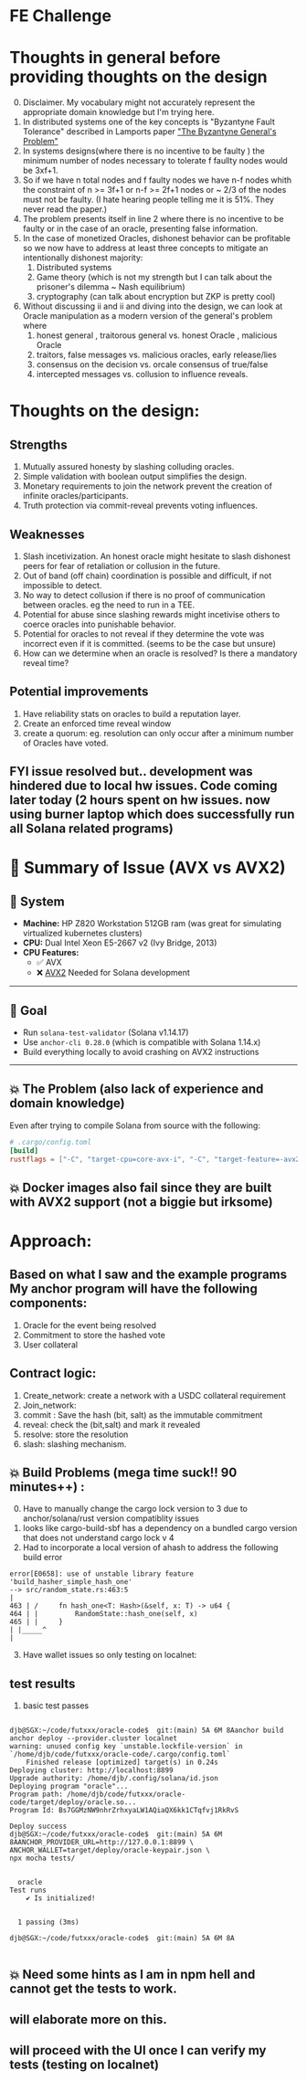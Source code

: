 # FE Challenge

# Thoughts in general before providing thoughts on the design
0. Disclaimer. My vocabulary might not accurately represent the appropriate domain knowledge but I'm trying here. 
1. In distributed systems one of the key concepts is "Byzantyne Fault Tolerance" described in Lamports paper ["The Byzantyne General's Problem"](https://dl.acm.org/doi/10.1145/357172.357176)
2. In systems designs(where there is no incentive to be faulty ) the minimum number of nodes necessary to tolerate f faullty nodes would be 3xf+1.
3. So if we have n total nodes and f faulty nodes we have n-f nodes whith the constraint of n >= 3f+1 or n-f >= 2f+1 nodes  or ~ 2/3 of the nodes must not be faulty. (I hate hearing people telling me it is 51%. They never read the paper.)
4. The problem presents itself in line 2 where there is no incentive to be faulty or in the case of an oracle, presenting false information.
5. In the case of monetized Oracles, dishonest behavior can be profitable so we now have to address at least three concepts to mitigate an intentionally dishonest majority:   
   1. Distributed systems 
   2. Game theory (which is not my strength but I can talk about the prisoner's dilemma ~ Nash equilibrium)
   3. cryptography (can talk about encryption but ZKP is pretty cool)
6. Without discussing ii and ii and diving into the design, we can look at Oracle manipulation as a modern version of the general's problem where 
   1. honest general , traitorous general  vs.  honest Oracle , malicious Oracle
   2. traitors, false messages vs.  malicious oracles, early release/lies
   3. consensus on the decision  vs.   orcale consensus of true/false
   4. intercepted messages vs.  collusion to influence reveals.


# Thoughts on the design:
## Strengths
1. Mutually assured honesty by slashing colluding oracles.
2. Simple validation with boolean output simplifies the design.
3. Monetary requirements to join the network prevent the creation of infinite oracles/participants.
4. Truth protection via commit-reveal prevents voting influences. 


## Weaknesses
1. Slash incetivization. An honest oracle might hesitate to slash dishonest peers for fear of retaliation or collusion in the future.
2. Out of band (off chain) coordination is possible and difficult,  if not impossible to detect.
3. No way to detect collusion if there is no proof of communication between oracles. eg the need to run in a TEE. 
4. Potential for abuse since slashing rewards might incetivise others to coerce oracles into punishable behavior. 
5. Potential for oracles to not reveal if they determine the vote was incorrect even if it is committed. (seems to be the case but unsure)
6. How can we determine when an oracle is resolved? Is there a mandatory reveal time?

## Potential improvements
 1. Have reliability stats on oracles to build a reputation layer.
2. Create an enforced time reveal window
3. create a quorum: eg. resolution can only occur after a minimum number of Oracles have voted. 




## FYI issue resolved but.. development was hindered due to local hw issues.  Code coming later today (2 hours spent on hw issues.  now using burner laptop which does successfully run all Solana related programs)
# 🧩 Summary of Issue (AVX vs AVX2)

## 🔧 System
- **Machine:** HP Z820 Workstation 512GB ram (was great for simulating virtualized kubernetes clusters)
- **CPU:** Dual Intel Xeon E5-2667 v2 (Ivy Bridge, 2013)
- **CPU Features:**
   - ✅ AVX
   - ❌ [AVX2](https://en.wikipedia.org/wiki/Advanced_Vector_Extensions)  Needed for Solana development

---

## 🎯 Goal
- Run `solana-test-validator` (Solana v1.14.17)
- Use `anchor-cli 0.28.0` (which is compatible with Solana 1.14.x)
- Build everything locally to avoid crashing on AVX2 instructions

---

## 💥 The Problem (also lack of experience and domain knowledge)
Even after trying to compile Solana from source with the following:

```toml
# .cargo/config.toml
[build]
rustflags = ["-C", "target-cpu=core-avx-i", "-C", "target-feature=-avx2"]

```
## 💥 Docker images also fail since they are built with AVX2 support  (not a biggie but irksome)


# Approach:
## Based on what I saw and the example programs My anchor program will have the following components:
1. Oracle for the event being resolved
2. Commitment to store the hashed vote
3. User collateral

## Contract logic:
1. Create_network:  create a network with a USDC collateral requirement
2. Join_network:  
3. commit : Save the hash (bit, salt) as the immutable commitment
4. reveal: check the (bit,salt) and mark it revealed
5. resolve:  store the resolution
6. slash:   slashing mechanism.



## 💥 Build Problems  (mega time suck!! 90 minutes++) : 
0. Have to manually change the cargo lock version to 3 due to anchor/solana/rust version compatiblity issues
1.   looks like cargo-build-sbf has a dependency on a bundled cargo version that does not understand cargo lock v 4
2. Had to incorporate a local version of ahash to address the following build error
```
error[E0658]: use of unstable library feature 'build_hasher_simple_hash_one'
--> src/random_state.rs:463:5
|
463 | /     fn hash_one<T: Hash>(&self, x: T) -> u64 {
464 | |         RandomState::hash_one(self, x)
465 | |     }
| |_____^
|
```
3. Have wallet issues  so only testing on localnet:

## test results
1. basic test passes
```

djb@SGX:~/code/futxxx/oracle-code$  git:(main) 5A 6M 8Aanchor build
anchor deploy --provider.cluster localnet
warning: unused config key `unstable.lockfile-version` in `/home/djb/code/futxxx/oracle-code/.cargo/config.toml`
    Finished release [optimized] target(s) in 0.24s
Deploying cluster: http://localhost:8899
Upgrade authority: /home/djb/.config/solana/id.json
Deploying program "oracle"...
Program path: /home/djb/code/futxxx/oracle-code/target/deploy/oracle.so...
Program Id: Bs7GGMzNW9nhrZrhxyaLW1AQiaQX6kk1CTqfvj1RkRvS

Deploy success
djb@SGX:~/code/futxxx/oracle-code$  git:(main) 5A 6M 8AANCHOR_PROVIDER_URL=http://127.0.0.1:8899 \
ANCHOR_WALLET=target/deploy/oracle-keypair.json \
npx mocha tests/


  oracle
Test runs
    ✔ Is initialized!


  1 passing (3ms)

djb@SGX:~/code/futxxx/oracle-code$  git:(main) 5A 6M 8A


```

## 💥 Need some hints  as I am in npm hell and cannot get the tests to work.


## will elaborate more on this. 


## will proceed with the UI once I can verify my tests (testing on  localnet)